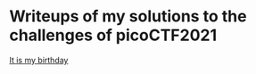 # Writeups of my solutions to the challenges of picoCTF2021

[It is my birthday](https://github.com/ulissesj/CTFs/blob/main/picoCTF2021/it_is_my_birthday/it_is_my_birthday.md)
